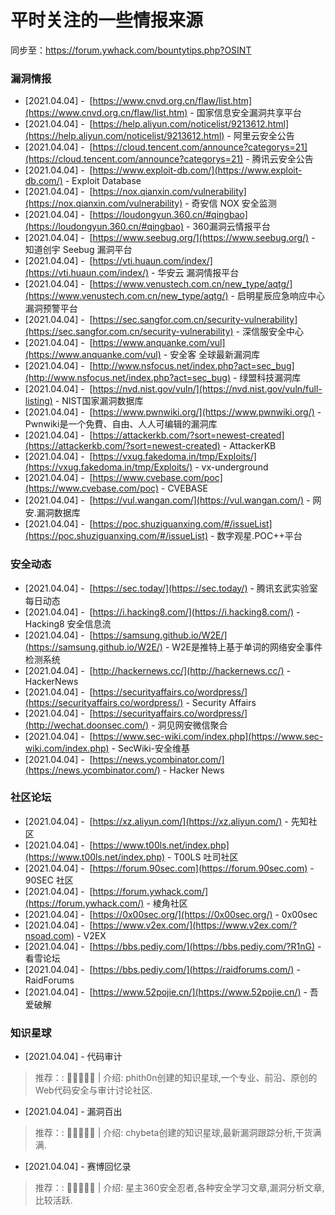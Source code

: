 # 平时关注的一些情报来源

同步至：https://forum.ywhack.com/bountytips.php?OSINT

### 漏洞情报

* [2021.04.04] -  [https://www.cnvd.org.cn/flaw/list.htm](https://www.cnvd.org.cn/flaw/list.htm) - 国家信息安全漏洞共享平台
* [2021.04.04] -  [https://help.aliyun.com/noticelist/9213612.html](https://help.aliyun.com/noticelist/9213612.html) - 阿里云安全公告
* [2021.04.04] -  [https://cloud.tencent.com/announce?categorys=21](https://cloud.tencent.com/announce?categorys=21) - 腾讯云安全公告
* [2021.04.04] -  [https://www.exploit-db.com/](https://www.exploit-db.com/) - Exploit Database
* [2021.04.04] -  [https://nox.qianxin.com/vulnerability](https://nox.qianxin.com/vulnerability) - 奇安信 NOX 安全监测
* [2021.04.04] -  [https://loudongyun.360.cn/#qingbao](https://loudongyun.360.cn/#qingbao) - 360漏洞云情报平台
* [2021.04.04] -  [https://www.seebug.org/](https://www.seebug.org/) - 知道创宇 Seebug 漏洞平台
* [2021.04.04] -  [https://vti.huaun.com/index/](https://vti.huaun.com/index/) - 华安云 漏洞情报平台
* [2021.04.04] -  [https://www.venustech.com.cn/new_type/aqtg/](https://www.venustech.com.cn/new_type/aqtg/) - 启明星辰应急响应中心 漏洞预警平台
* [2021.04.04] -  [https://sec.sangfor.com.cn/security-vulnerability](https://sec.sangfor.com.cn/security-vulnerability) - 深信服安全中心
* [2021.04.04] -  [https://www.anquanke.com/vul](https://www.anquanke.com/vul) - 安全客 全球最新漏洞库
* [2021.04.04] -  [http://www.nsfocus.net/index.php?act=sec_bug](http://www.nsfocus.net/index.php?act=sec_bug) - 绿盟科技漏洞库
* [2021.04.04] -  [https://nvd.nist.gov/vuln/](https://nvd.nist.gov/vuln/full-listing) - NIST国家漏洞数据库
* [2021.04.04] -  [https://www.pwnwiki.org/](https://www.pwnwiki.org/) - Pwnwiki是一个免費、自由、人人可编辑的漏洞库
* [2021.04.04] -  [https://attackerkb.com/?sort=newest-created](https://attackerkb.com/?sort=newest-created) - AttackerKB
* [2021.04.04] -  [https://vxug.fakedoma.in/tmp/Exploits/](https://vxug.fakedoma.in/tmp/Exploits/) - vx-underground
* [2021.04.04] -  [https://www.cvebase.com/poc](https://www.cvebase.com/poc) - CVEBASE
* [2021.04.04] -  [https://vul.wangan.com/](https://vul.wangan.com/) - 网安.漏洞数据库
* [2021.04.04] -  [https://poc.shuziguanxing.com/#/issueList](https://poc.shuziguanxing.com/#/issueList) - 数字观星.POC++平台

### 安全动态

* [2021.04.04] -  [https://sec.today/](https://sec.today/) - 腾讯玄武实验室 每日动态
* [2021.04.04] -  [https://i.hacking8.com/](https://i.hacking8.com/) - Hacking8 安全信息流
* [2021.04.04] -  [https://samsung.github.io/W2E/](https://samsung.github.io/W2E/) - W2E是推特上基于单词的网络安全事件检测系统
* [2021.04.04] -  [http://hackernews.cc/](http://hackernews.cc/) - HackerNews
* [2021.04.04] -  [https://securityaffairs.co/wordpress/](https://securityaffairs.co/wordpress/) - Security Affairs
* [2021.04.04] -  [https://securityaffairs.co/wordpress/](http://wechat.doonsec.com/) - 洞见网安微信聚合
* [2021.04.04] -  [https://www.sec-wiki.com/index.php](https://www.sec-wiki.com/index.php) - SecWiki-安全维基
* [2021.04.04] -  [https://news.ycombinator.com/](https://news.ycombinator.com/) - Hacker News

### 社区论坛

* [2021.04.04] -  [https://xz.aliyun.com/](https://xz.aliyun.com/) - 先知社区
* [2021.04.04] -  [https://www.t00ls.net/index.php](https://www.t00ls.net/index.php) - T00LS 吐司社区
* [2021.04.04] -  [https://forum.90sec.com](https://forum.90sec.com) - 90SEC 社区
* [2021.04.04] -  [https://forum.ywhack.com/](https://forum.ywhack.com/) - 棱角社区
* [2021.04.04] -  [https://0x00sec.org/](https://0x00sec.org/) - 0x00sec
* [2021.04.04] -  [https://www.v2ex.com/](https://www.v2ex.com/?nsoad.com) - V2EX
* [2021.04.04] -  [https://bbs.pediy.com/](https://bbs.pediy.com/?R1nG) - 看雪论坛
* [2021.04.04] -  [https://bbs.pediy.com/](https://raidforums.com/) - RaidForums
* [2021.04.04] -  [https://www.52pojie.cn/](https://www.52pojie.cn/) - 吾爱破解

### 知识星球

* [2021.04.04] - 代码审计

> 推荐：: 🌟🌟🌟🌟🌟 | 介绍: phith0n创建的知识星球,一个专业、前沿、原创的Web代码安全与审计讨论社区.

* [2021.04.04] - 漏洞百出

> 推荐：: 🌟🌟🌟🌟🌟 | 介绍: chybeta创建的知识星球,最新漏洞跟踪分析,干货满满.

* [2021.04.04] - 赛博回忆录

> 推荐：: 🌟🌟🌟🌟🌟 | 介绍: 星主360安全忍者,各种安全学习文章,漏洞分析文章,比较活跃.
